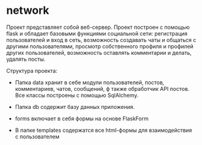 # network
Проект представляет собой веб-сервер. Проект построен с помощью flask и обладает базовыми функциями социальной сети: регистрация пользователей и вход в сеть, возможность создавать чаты и общаться с другими пользователями, просмотр собственного профиля и профилей других пользователей, возможность оставлять комментарии и делать, удалять посты.

Структура проекта:

- Папка data хранит в себе модули пользователей, постов, комментариев, чатов, сообщений, ф также обработчик API  постов. Все классы построены с помощью SqlAlchemy.

- Папка db содержит базу данных приложения.

- forms включает в себя формы на основе FlaskForm

- В папке templates содержатся все html-формы для взаимодействия с пользователем
